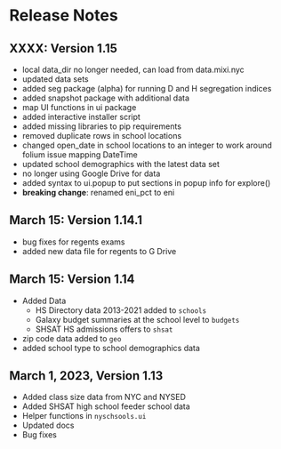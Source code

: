 Release Notes
=============

XXXX: Version 1.15
------------------
- local data_dir no longer needed, can load from data.mixi.nyc
- updated data sets
- added seg package (alpha) for running D and H segregation indices
- added snapshot package with additional data
- map UI functions in ui package
- added interactive installer script
- added missing libraries to pip requirements
- removed duplicate rows in school locations
- changed open_date in school locations to an integer to work around folium issue mapping DateTime
- updated school demographics with the latest data set
- no longer using Google Drive for data
- added syntax to ui.popup to put sections in popup info for explore()
- **breaking change**: renamed eni_pct to eni



March 15: Version 1.14.1
------------------------
- bug fixes for regents exams
- added new data file for regents to G Drive

March 15: Version 1.14
----------------------
- Added Data
    - HS Directory data 2013-2021 added to `schools`
    - Galaxy budget summaries at the school level to `budgets`
    - SHSAT HS admissions offers to `shsat`
- zip code data added to `geo`
- added school type to school demographics data

March 1, 2023, Version 1.13
---------------------------
- Added class size data from NYC and NYSED
- Added SHSAT high school feeder school data
- Helper functions in `nyschsools.ui`
- Updated docs
- Bug fixes